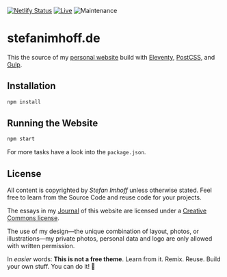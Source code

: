 [![Netlify Status](https://api.netlify.com/api/v1/badges/fa475948-4bb1-4611-94fd-d874ad79cf88/deploy-status)](https://app.netlify.com/sites/stefanimhoff-de/deploys)
[![Live](https://img.shields.io/badge/live-stefanimhoff.de-green.svg)](https://www.stefanimhoff.de/)
![Maintenance](https://img.shields.io/maintenance/yes/2021.svg)

# stefanimhoff.de

This the source of my [personal website][si] build with [Eleventy], [PostCSS], and [Gulp].

## Installation

```sh
npm install
```

## Running the Website

```sh
npm start
```

For more tasks have a look into the `package.json`.

## License

All content is copyrighted by _Stefan Imhoff_ unless otherwise stated. Feel free to learn from the Source Code and reuse code for your projects.

The essays in my [Journal] of this website are licensed under a [Creative Commons license].

The use of my design—the unique combination of layout, photos, or illustrations—my private photos, personal data and logo are only allowed with written permission.

In _easier_ words: **This is not a free theme**. Learn from it. Remix. Reuse. Build your own stuff. You can do it! 🤘

[creative commons license]: https://creativecommons.org/licenses/by-nc-sa/4.0/
[eleventy]: https://www.11ty.dev/
[postcss]: https://postcss.org/
[gulp]: https://gulpjs.com/
[journal]: https://www.stefanimhoff.de/journal/
[si]: https://www.stefanimhoff.de/

